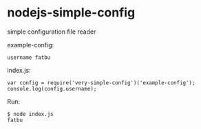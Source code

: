 # nodejs-simple-config

simple configuration file reader

example-config:
```
username fatbu
```

index.js:
```
var config = require('very-simple-config')('example-config');
console.log(config.username);
```

Run:
```
$ node index.js
fatbu
```
